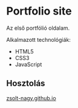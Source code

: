 # Portfolio site 

Az első portfólió oldalam.

Alkalmazott technológiák: 

- HTML5
- CSS3
- JavaScript

## Hosztolás

[zsolt-nagy.github.io](https://zsolt-nagy.github.io)



